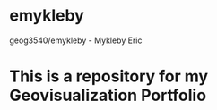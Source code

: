 # emykleby
geog3540/emykleby - Mykleby Eric
# This is a repository for my Geovisualization Portfolio
